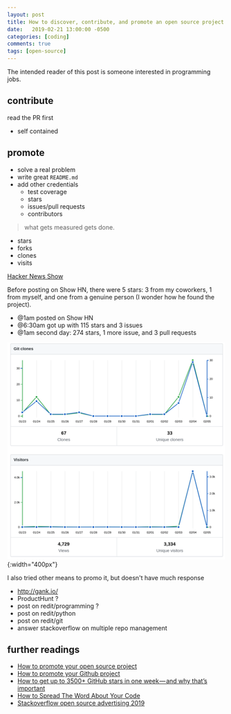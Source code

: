 ```yaml
---
layout: post
title: How to discover, contribute, and promote an open source project
date:   2019-02-21 13:00:00 -0500
categories: [coding]
comments: true
tags: [open-source]
---
```



The intended reader of this post is someone interested in programming jobs.


## contribute

read the PR first

- self contained

## promote

* solve a real problem
* write great `README.md`
* add other credentials
    * test coverage
    * stars
    * issues/pull requests
    * contributors



> what gets measured gets done.

* stars
* forks
* clones
* visits


[Hacker News Show](https://news.ycombinator.com/show)

Before posting on Show HN, there were 5 stars: 3 from my coworkers,
1 from myself, and one from a genuine person (I wonder how he found the project).

* @1am posted on Show HN
* @6:30am got up with 115 stars and 3 issues
* @1am second day: 274 stars, 1 more issue, and 3 pull requests

![two blobs](/assets/gita_spike.png){:width="400px"}

I also tried other means to promo it, but doesn't have much response

* http://gank.io/
* ProductHunt ?
* post on redit/programming ?
* post on redit/python
* post on redit/git
* answer stackoverflow on multiple repo management


## further readings

* [How to promote your open source project](https://linux-audit.com/how-to-promote-your-open-source-project/)
* [How to promote your Github project](https://hackernoon.com/how-to-promote-your-github-project-1b39a7eee841)
* [How to get up to 3500+ GitHub stars in one week — and why that’s important](https://medium.freecodecamp.org/how-to-get-up-to-3500-github-stars-in-one-week-339102b62a8f)
* [How to Spread The Word About Your Code](https://hacks.mozilla.org/2013/05/how-to-spread-the-word-about-your-code/)
* [Stackoverflow open source advertising 2019](https://meta.stackoverflow.com/questions/379273/open-source-advertising-1h-2019)
